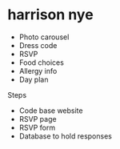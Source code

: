 # harrison nye

- Photo carousel
- Dress code
- RSVP
- Food choices
- Allergy info
- Day plan

Steps

- Code base website
- RSVP page
- RSVP form
- Database to hold responses
